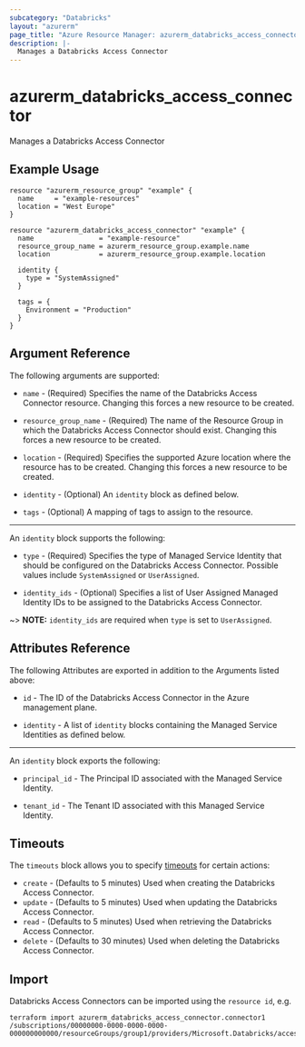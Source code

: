 ```yaml
---
subcategory: "Databricks"
layout: "azurerm"
page_title: "Azure Resource Manager: azurerm_databricks_access_connector"
description: |-
  Manages a Databricks Access Connector
---
```


# azurerm_databricks_access_connector

Manages a Databricks Access Connector

## Example Usage

```hcl
resource "azurerm_resource_group" "example" {
  name     = "example-resources"
  location = "West Europe"
}

resource "azurerm_databricks_access_connector" "example" {
  name                = "example-resource"
  resource_group_name = azurerm_resource_group.example.name
  location            = azurerm_resource_group.example.location

  identity {
    type = "SystemAssigned"
  }

  tags = {
    Environment = "Production"
  }
}
```

## Argument Reference

The following arguments are supported:

* `name` - (Required) Specifies the name of the Databricks Access Connector resource. Changing this forces a new resource to be created.

* `resource_group_name` - (Required) The name of the Resource Group in which the Databricks Access Connector should exist. Changing this forces a new resource to be created.

* `location` - (Required) Specifies the supported Azure location where the resource has to be created. Changing this forces a new resource to be created.

* `identity` - (Optional) An `identity` block as defined below.

* `tags` - (Optional) A mapping of tags to assign to the resource.

---

An `identity` block supports the following:

* `type` - (Required) Specifies the type of Managed Service Identity that should be configured on the Databricks Access Connector. Possible values include `SystemAssigned` or `UserAssigned`.

* `identity_ids` - (Optional) Specifies a list of User Assigned Managed Identity IDs to be assigned to the Databricks Access Connector.

~> **NOTE:** `identity_ids` are required when `type` is set to `UserAssigned`.

## Attributes Reference

The following Attributes are exported in addition to the Arguments listed above:

* `id` - The ID of the Databricks Access Connector in the Azure management plane.

* `identity` - A list of `identity` blocks containing the Managed Service Identities as defined below.

---

An `identity` block exports the following:

* `principal_id` - The Principal ID associated with the Managed Service Identity.

* `tenant_id` - The Tenant ID associated with this Managed Service Identity.

## Timeouts

The `timeouts` block allows you to specify [timeouts](https://www.terraform.io/language/resources/syntax#operation-timeouts) for certain actions:

* `create` - (Defaults to 5 minutes) Used when creating the Databricks Access Connector.
* `update` - (Defaults to 5 minutes) Used when updating the Databricks Access Connector.
* `read` - (Defaults to 5 minutes) Used when retrieving the Databricks Access Connector.
* `delete` - (Defaults to 30 minutes) Used when deleting the Databricks Access Connector.

## Import

Databricks Access Connectors can be imported using the `resource id`, e.g.

```shell
terraform import azurerm_databricks_access_connector.connector1 /subscriptions/00000000-0000-0000-0000-000000000000/resourceGroups/group1/providers/Microsoft.Databricks/accessConnectors/connector1
```
